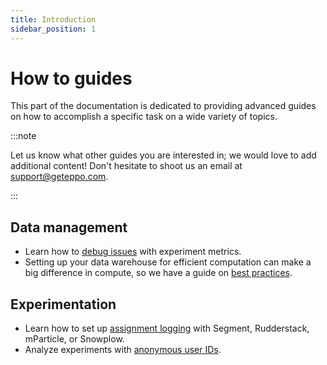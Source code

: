 ```yaml
---
title: Introduction
sidebar_position: 1
---
```


# How to guides

This part of the documentation is dedicated to providing advanced guides on how to accomplish a specific task on a wide variety of topics.

:::note

Let us know what other guides you are interested in; we would love to add additional content!
Don't hesitate to shoot us an email at support@geteppo.com.

:::

## Data management

- Learn how to [debug issues](/guides/debugging-metrics) with experiment metrics.
- Setting up your data warehouse for efficient computation can make a big difference in compute, so we have a guide on [best practices](/data-management/warehouse-best-practices).

## Experimentation

- Learn how to set up [assignment logging](/sdks/event-logging/assignment-logging/) with Segment, Rudderstack, mParticle, or Snowplow.
- Analyze experiments with [anonymous user IDs](/guides/advanced-experimentation/anonymous-explainer).
